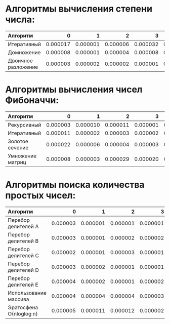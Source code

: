 # Алгоритмы вычисления степени числа:

|             Алгоритм     |    0     |    1     |    2     |    3     |    4     |    5     |    6     |    7     |    8     |     9     |
| :---                     |   ---:   |   ---:   |   ---:   |   ---:   |   ---:   |   ---:   |   ---:   |   ---:   |   ---:   |    ---:   |
| Итеративный              | 0.000017 | 0.000001 | 0.000006 | 0.000032 | 0.000300 | 0.002977 | 0.029796 | 0.296441 | 2.957490 | 29.657495 |
| Домножение               | 0.000008 | 0.000001 | 0.000004 | 0.000008 | 0.000106 | 0.001420 | 0.004759 | 0.098031 | 1.368830 |  4.182602 |
| Двоичное разложение      | 0.000003 | 0.000002 | 0.000002 | 0.000001 | 0.000001 | 0.000001 | 0.000001 | 0.000001 | 0.000002 |  0.000002 |

# Алгоритмы вычисления чисел Фибоначчи:

|             Алгоритм     |    0     |    1     |    2     |    3     |    4     |    5     |    6     |    7     |    8     |     9     |     10     |     11     |     12     |
| :---                     |   ---:   |   ---:   |   ---:   |   ---:   |   ---:   |   ---:   |   ---:   |   ---:   |   ---:   |    ---:   |    ---:    |    ---:    |    ---:    |
| Рекурсивный              | 0.000003 | 0.000010 | 0.000011 | 0.000001 | 0.000002 | 0.000002 | 0.000019 |          |          |           |            |            |            |
| Итеративный              | 0.000011 | 0.000002 | 0.000003 | 0.000002 | 0.000002 | 0.000003 | 0.000002 | 0.000006 | 0.000055 |  0.001007 |  0.056655  |  6.797330  | 937.35730  |
| Золотое сечение          | 0.000022 | 0.000006 | 0.000004 | 0.000003 | 0.000003 | 0.000003 | 0.000003 | 0.000008 | 0.000013 |  0.000179 |  0.005378  |  0.100187  |   1.74089  |
| Умножение матриц         | 0.000008 | 0.000003 | 0.000029 | 0.000020 | 0.000014 | 0.000013 | 0.000034 | 0.000048 | 0.000072 |  0.000119 |  0.001123  |  0.024928  |   0.38002  |

# Алгоритмы поиска количества простых чисел:

|             Алгоритм     |    0     |    1     |    2     |    3     |    4     |    5     |    6     |    7     |    8     |     9     |     10     |     11     |     12     |     13     |     14     |
| :---                     |   ---:   |   ---:   |   ---:   |   ---:   |   ---:   |   ---:   |   ---:   |   ---:   |   ---:   |    ---:   |    ---:    |    ---:    |    ---:    |    ---:    |    ---:    |
| Перебор делителей A      | 0.000003 | 0.000001 | 0.000001 | 0.000001 | 0.000001 | 0.000001 | 0.000036 | 0.001825 | 0.168833 | 16.929844 |            |            |            |            |            |
| Перебор делителей B      | 0.000003 | 0.000001 | 0.000002 | 0.000002 | 0.000001 | 0.000001 | 0.000008 | 0.000290 | 0.020054 |  1.531656 | 128.155210 |            |            |            |            |
| Перебор делителей C      | 0.000002 | 0.000001 | 0.000003 | 0.000001 | 0.000001 | 0.000001 | 0.000004 | 0.000192 | 0.010018 |  0.770183 |  64.559110 |            |            |            |            |
| Перебор делителей D      | 0.000003 | 0.000002 | 0.000001 | 0.000001 | 0.000001 | 0.000001 | 0.000003 | 0.000031 | 0.000511 |  0.010335 |  0.236040  |  5.886339  | 159.32864  |            |            |
| Перебор делителей E      | 0.000004 | 0.000002 | 0.000001 | 0.000002 | 0.000001 | 0.000002 | 0.000004 | 0.000024 | 0.000271 |  0.004186 |  0.076282  |  1.759562  |  46.11588  |            |            |
| Использование массива    | 0.000004 | 0.000004 | 0.000004 | 0.000003 | 0.000002 | 0.000003 | 0.000005 | 0.000029 | 0.000389 |  0.004429 |  0.067776  |  1.279699  |  28.57707  |            |            |
| Эратосфена O(nloglog n)  | 0.000005 | 0.000011 | 0.000012 | 0.000002 | 0.000002 | 0.000002 | 0.000004 | 0.000011 | 0.000084 |  0.000812 |  0.010358  |  0.142946  |  1.671477  |  18.26913  |    2.17266 |
